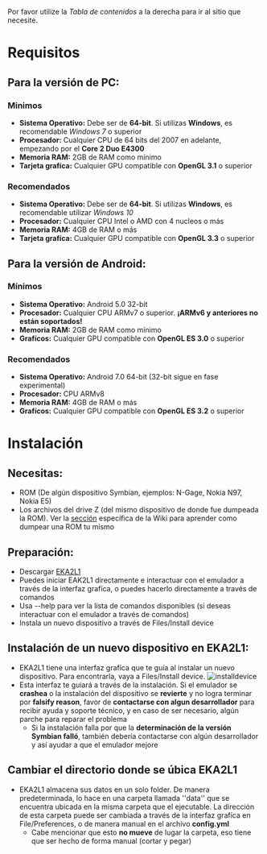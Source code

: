 Por favor utilize la *Tabla de contenidos* a la derecha para ir al sitio que necesite. 

# Requisitos

## Para la versión de PC:

### Minimos
- **Sistema Operativo:** Debe ser de **64-bit**. Si utilizas **Windows**, es recomendable *Windows 7* o superior
- **Procesador:** Cualquier CPU de 64 bits del 2007 en adelante, empezando por el **Core 2 Duo E4300**
- **Memoria RAM:** 2GB de RAM como mínimo
- **Tarjeta grafíca:** Cualquier GPU compatible con **OpenGL 3.1** o superior

### Recomendados
- **Sistema Operativo:** Debe ser de **64-bit**. Si utilizas **Windows**, es recomendable utilizar *Windows 10* 
- **Procesador:** Cualquier CPU Intel o AMD con 4 nucleos o más
- **Memoria RAM:** 4GB de RAM o más
- **Tarjeta grafíca:** Cualquier GPU compatible con **OpenGL 3.3** o superior

## Para la versión de Android:

### Mínimos
- **Sistema Operativo:** Android 5.0 32-bit
- **Procesador:** Cualquier CPU ARMv7 o superior. **¡ARMv6 y anteriores no están soportados!**
- **Memoria RAM:** 2GB de RAM como mínimo
- **Grafícos:** Cualquier GPU compatible con **OpenGL ES 3.0** o superior

### Recomendados
- **Sistema Operativo:** Android 7.0 64-bit (32-bit sigue en fase experimental)
- **Procesador:** CPU ARMv8 
- **Memoria RAM:** 4GB de RAM o más
- **Grafícos:** Cualquier GPU compatible con **OpenGL ES 3.2** o superior

# Instalación
##  Necesitas:
- ROM (De algún dispositivo Symbian, ejemplos: N-Gage, Nokia N97, Nokia E5)
- Los archivos del drive Z (del mismo dispositivo de donde fue dumpeada la ROM). Ver la [sección](https://github.com/EKA2L1/EKA2L1/wiki/Dumping-the-ROM-and-ROFS) específica
  de la Wiki para aprender como dumpear una ROM tu mismo

## Preparación:
- Descargar [EKA2L1](https://12z1.com/download/)
- Puedes iniciar EAK2L1 directamente e interactuar con el emulador a través de la interfaz grafíca, o puedes hacerlo  directamente a través de comandos
- Usa --help para ver la lista de comandos disponibles (si deseas interactuar con el emulador a través de comandos)
- Instala un nuevo dispositivo a través de Files/Install device
  
## Instalación de un nuevo dispositivo en EKA2L1:
- EKA2L1 tiene una interfaz grafíca que te guía al instalar un nuevo dispositivo. Para encontrarla, vaya a Files/Install device.
  ![installdevice](https://camo.githubusercontent.com/08fa49e5578f4045abc98a0cec22bd4bb8cc52480eb3ffab5ed3bee28f7b0e0c/68747470733a2f2f6d656469612e646973636f72646170702e6e65742f6174746163686d656e74732f3536353139363435373433353539343735352f3730303235303631373233383635303937312f756e6b6e6f776e2e706e67)
- Esta interfaz te guiará a través de la instalación. Si el emulador se **crashea** o la instalación del dispositivo se **revierte** y no logra terminar por **falsify reason**, favor de **contactarse con algun desarrollador** para recibir ayuda y soporte técnico, y en caso de ser necesario, algún parche para reparar el problema
  - Si la instalación falla por que la **determinación de la versión Symbian falló**, también debería contactarse con algún desarrollador y así ayudar a que el emulador mejore

## Cambiar el directorio donde se úbica EKA2L1
- EKA2L1 almacena sus datos en un solo folder. De manera predeterminada, lo hace en una carpeta llamada ''data'' que se encuentra ubicada en la misma carpeta que el ejecutable.
  La dirección de esta carpeta puede ser cambiada a través de la interfaz grafíca en File/Preferences, o de manera manual en el archivo **config.yml**
  - Cabe mencionar que esto **no mueve** de lugar la carpeta, eso tiene que ser hecho de forma manual (cortar y pegar)
